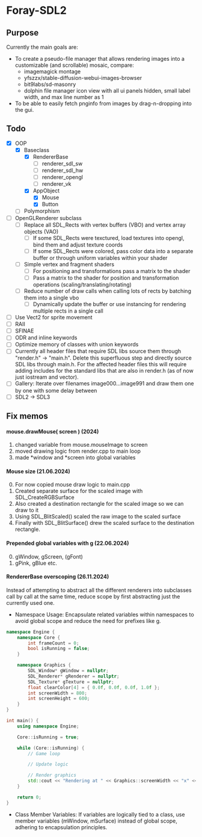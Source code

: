 # Foray-SDL2

## Purpose
Currently the main goals are:
- To create a pseudo-file manager that allows rendering images into a customizable (and scrollable) mosaic, compare:
    - imagemagick montage
    - yfszzx/stable-diffusion-webui-images-browser
    - bit9labs/sd-masonry
    - dolphin file manager icon view with all ui panels hidden, small label width, and max line number as 1
- To be able to easily fetch pnginfo from images by drag-n-dropping into the gui.

## Todo
- [X] OOP
    - [X] Baseclass
        - [X] RendererBase
            - [ ] renderer\_sdl\_sw
            - [ ] renderer\_sdl\_hw
            - [ ] renderer\_opengl
            - [ ] renderer\_vk
        - [X] AppObject
            - [X] Mouse
            - [X] Button
    - [ ] Polymorphism
- [ ] OpenGLRenderer subclass
    - [ ] Replace all SDL\_Rects with vertex buffers (VBO) and vertex array objects (VAO)
        - [ ] If some SDL\_Rects were texctured, load textures into opengl, bind them and adjust texture coords
        - [ ] If some SDL\_Rects were colored, pass color data into a separate buffer or through uniform variables within your shader
    - [ ] Simple vertex and fragment shaders
        - [ ] For positioning and transformations pass a matrix to the shader
        - [ ] Pass a matrix to the shader for position and transformation operations (scaling/translating/rotating)
    - [ ] Reduce number of draw calls when calling lots of rects by batching them into a single vbo
        - [ ] Dynamically update the buffer or use instancing for rendering multiple rects in a single call
- [ ] Use Vect2 for sprite movement
- [ ] RAII
- [ ] SFINAE
- [ ] ODR and inline keywords
- [ ] Optimize memory of classes with union keywords
- [ ] Currently all header files that require SDL libs source them through "render.h" -> "main.h". Delete this superfluous step and directly source SDL libs through main.h. For the affected header files this will require adding includes for the standard libs that are also in render.h (as of now just iostream and vector).
- [ ] Gallery: Iterate over filenames image000...image991 and draw them one by one with some delay between
- [ ] SDL2 -> SDL3

## Fix memos

#### mouse.drawMouse( screen ) (2024)
1. changed variable from mouse.mouseImage to screen
2. moved drawing logic from render.cpp to main loop
3. made *window and *screen into global variables

#### Mouse size (21.06.2024)
0. For now copied mouse draw logic to main.cpp
1. Created separate surface for the scaled image with SDL_CreateRGBSurface
2. Also created a destination rectangle for the scaled image so we can draw to it
3. Using SDL_BlitScaled() scaled the raw image to the scaled surface
4. Finally with SDL_BlitSurface() drew the scaled surface to the destination rectangle.

#### Prepended global variables with g (22.06.2024)
0. gWindow, gScreen, (gFont)
1. gPink, gBlue etc.

#### RendererBase overscoping (26.11.2024)
Instead of attempting to abstract all the different renderers into subclasses call by call at the same time, reduce scope by first abstracting just the currently used one.


- Namespace Usage: Encapsulate related variables within namespaces to avoid global scope and reduce the need for prefixes like g.

```c++
namespace Engine {
    namespace Core {
        int frameCount = 0;
        bool isRunning = false;
    }

    namespace Graphics {
        SDL_Window* gWindow = nullptr;
        SDL_Renderer* gRenderer = nullptr;
        SDL_Texture* gTexture = nullptr;
        float clearColor[4] = { 0.0f, 0.0f, 0.0f, 1.0f };
        int screenWidth = 800;
        int screenHeight = 600;
    }
}
```

```c++
int main() {
    using namespace Engine;

    Core::isRunning = true;

    while (Core::isRunning) {
        // Game loop

        // Update logic

        // Render graphics
        std::cout << "Rendering at " << Graphics::screenWidth << "x" << Graphics::screenHeight << std::endl;
    }

    return 0;
}
```

- Class Member Variables: If variables are logically tied to a class, use member variables (mWindow, mSurface) instead of global scope, adhering to encapsulation principles.
